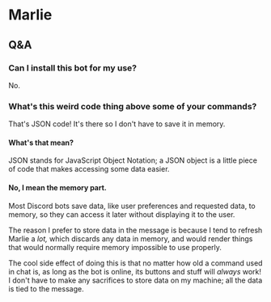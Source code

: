 # Marlie

## Q&A

### Can I install this bot for my use?

No.

### What's this weird code thing above some of your commands?

That's JSON code! It's there so I don't have to save it in memory.

#### What's that mean?

JSON stands for JavaScript Object Notation; a JSON object is a little piece of
code that makes accessing some data easier.

#### No, I mean the memory part.

Most Discord bots save data, like user preferences and requested data, to
memory, so they can access it later without displaying it to the user.

The reason I prefer to store data in the message is because I tend to refresh
Marlie a *lot,* which discards any data in memory, and would render things that
would normally require memory impossible to use properly.

The cool side effect of doing this is that no matter how old a command used in
chat is, as long as the bot is online, its buttons and stuff will *always*
work! I don't have to make any sacrifices to store data on my machine; all the
data is tied to the message.